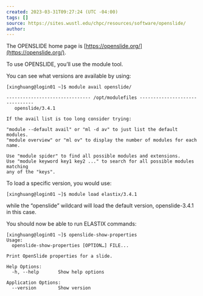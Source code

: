 ```yaml
---
created: 2023-03-31T09:27:24 (UTC -04:00)
tags: []
source: https://sites.wustl.edu/chpc/resources/software/openslide/
author:
---
```


The OPENSLIDE home page is [https://openslide.org/](https://openslide.org/).

To use OPENSLIDE, you’ll use the module tool.

You can see what versions are available by using:

```
[xinghuang@login01 ~]$ module avail openslide/

------------------------------- /opt/modulefiles -------------------------------
   openslide/3.4.1

If the avail list is too long consider trying:

"module --default avail" or "ml -d av" to just list the default modules.
"module overview" or "ml ov" to display the number of modules for each name.

Use "module spider" to find all possible modules and extensions.
Use "module keyword key1 key2 ..." to search for all possible modules matching
any of the "keys".
```

To load a specific version, you would use:

```
[xinghuang@login01 ~]$ module load elastix/3.4.1
```

while the “openslide” wildcard will load the default version, openslide-3.4.1 in this case.

You should now be able to run ELASTIX commands:

```
[xinghuang@login01 ~]$ openslide-show-properties
Usage:
  openslide-show-properties [OPTION…] FILE...

Print OpenSlide properties for a slide.

Help Options:
  -h, --help       Show help options

Application Options:
  --version        Show version
```
